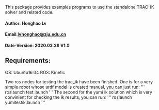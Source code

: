 
This package provides examples programs to use the standalone TRAC-IK solver and related code.

#### Author: Honghao Lv
#### Email:lvhonghao@zju.edu.cn
#### Date-Version: 2020.03.29 V1.0

## Requirements:
OS: Ubuntu16.04
ROS: Kinetic

Two ros nodes for testing the trac_ik have been finished. 
One is for a very simple robot whose urdf model is created manual, you can just run:
'''
roslaunch test.launch
'''
The second for the yumi ik solution which is very convinient for checking the ik results, you can run:
'''
roslaunch yumitestik.launch
'''
